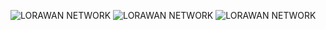 
![LORAWAN NETWORK](https://i.imgur.com/MoKkzV8.png)
![LORAWAN NETWORK](https://i.imgur.com/BmncJ8X.png)
![LORAWAN NETWORK](https://i.imgur.com/yrJ6sLS.png)

